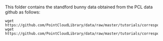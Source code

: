 This folder contains the standford bunny data
obtained from the PCL data github as follows:
```
wget https://github.com/PointCloudLibrary/data/raw/master/tutorials/correspondence_grouping/milk.pcd
wget https://github.com/PointCloudLibrary/data/raw/master/tutorials/correspondence_grouping/milk_cartoon_all_small_clorox.pcd
```
